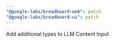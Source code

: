 ```yaml
---
"@google-labs/breadboard-web": patch
"@google-labs/breadboard-ui": patch
---
```


Add additional types to LLM Content Input
